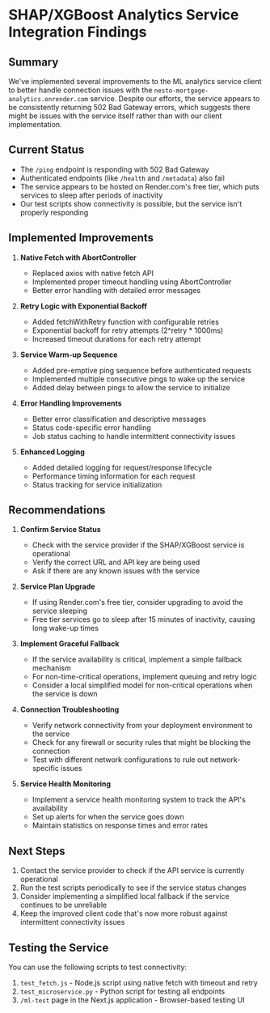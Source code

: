 # SHAP/XGBoost Analytics Service Integration Findings

## Summary

We've implemented several improvements to the ML analytics service client to better handle connection issues with the `nesto-mortgage-analytics.onrender.com` service. Despite our efforts, the service appears to be consistently returning 502 Bad Gateway errors, which suggests there might be issues with the service itself rather than with our client implementation.

## Current Status

- The `/ping` endpoint is responding with 502 Bad Gateway
- Authenticated endpoints (like `/health` and `/metadata`) also fail
- The service appears to be hosted on Render.com's free tier, which puts services to sleep after periods of inactivity
- Our test scripts show connectivity is possible, but the service isn't properly responding

## Implemented Improvements

1. **Native Fetch with AbortController**
   - Replaced axios with native fetch API
   - Implemented proper timeout handling using AbortController
   - Better error handling with detailed error messages

2. **Retry Logic with Exponential Backoff**
   - Added fetchWithRetry function with configurable retries
   - Exponential backoff for retry attempts (2^retry * 1000ms)
   - Increased timeout durations for each retry attempt

3. **Service Warm-up Sequence**
   - Added pre-emptive ping sequence before authenticated requests
   - Implemented multiple consecutive pings to wake up the service
   - Added delay between pings to allow the service to initialize

4. **Error Handling Improvements**
   - Better error classification and descriptive messages
   - Status code-specific error handling
   - Job status caching to handle intermittent connectivity issues

5. **Enhanced Logging**
   - Added detailed logging for request/response lifecycle
   - Performance timing information for each request
   - Status tracking for service initialization

## Recommendations

1. **Confirm Service Status**
   - Check with the service provider if the SHAP/XGBoost service is operational
   - Verify the correct URL and API key are being used
   - Ask if there are any known issues with the service

2. **Service Plan Upgrade**
   - If using Render.com's free tier, consider upgrading to avoid the service sleeping
   - Free tier services go to sleep after 15 minutes of inactivity, causing long wake-up times

3. **Implement Graceful Fallback**
   - If the service availability is critical, implement a simple fallback mechanism
   - For non-time-critical operations, implement queuing and retry logic
   - Consider a local simplified model for non-critical operations when the service is down

4. **Connection Troubleshooting**
   - Verify network connectivity from your deployment environment to the service
   - Check for any firewall or security rules that might be blocking the connection
   - Test with different network configurations to rule out network-specific issues

5. **Service Health Monitoring**
   - Implement a service health monitoring system to track the API's availability
   - Set up alerts for when the service goes down
   - Maintain statistics on response times and error rates

## Next Steps

1. Contact the service provider to check if the API service is currently operational
2. Run the test scripts periodically to see if the service status changes
3. Consider implementing a simplified local fallback if the service continues to be unreliable
4. Keep the improved client code that's now more robust against intermittent connectivity issues

## Testing the Service

You can use the following scripts to test connectivity:

1. `test_fetch.js` - Node.js script using native fetch with timeout and retry
2. `test_microservice.py` - Python script for testing all endpoints
3. `/ml-test` page in the Next.js application - Browser-based testing UI 